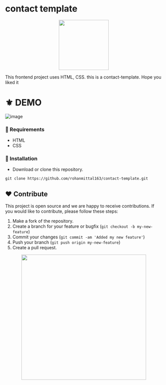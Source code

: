 # contact template
<p align="center">
  <img src="https://cdn-icons-png.flaticon.com/512/552/552489.png" width="160" />
</p>
This frontend project uses HTML, CSS.
this is a contact-template. Hope you liked it

# ⚜ DEMO

![image](https://user-images.githubusercontent.com/97821844/213486096-d1aa3035-a6c7-44a8-ad8c-ca3525ff3f97.png)

### 📌 Requirements 

- HTML 
- CSS

### 🔰 Installation 

- Download or clone this repository.
```
git clone https://github.com/rohanmittal163/contact-template.git
```
## ❤ Contribute
This project is open source and we are happy to receive contributions. If you would like to contribute, please follow these steps:

1. Make a fork of the repository.
2. Create a branch for your feature or bugfix (`git checkout -b my-new-feature`)
3. Commit your changes (`git commit -am 'Added my new feature'`)
4. Push your branch (`git push origin my-new-feature`)
5. Create a pull request.

<p align="center">
  <img src="https://user-images.githubusercontent.com/104341274/210186277-0d434bb0-80c0-43a9-b6b0-2e42e18c31a9.png" width="400" />
</p>
